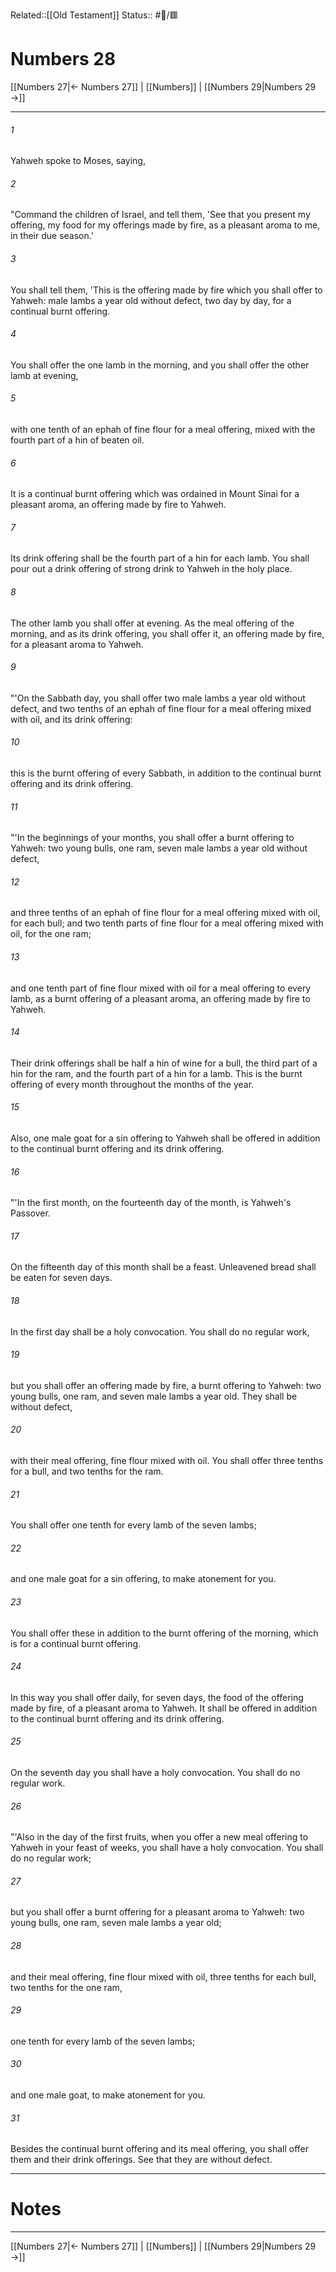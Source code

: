 Related::[[Old Testament]]
Status:: #📖/🟥
# Numbers 28

[[Numbers 27|← Numbers 27]] | [[Numbers]] | [[Numbers 29|Numbers 29 →]]
***



###### 1 
Yahweh spoke to Moses, saying, 

###### 2 
"Command the children of Israel, and tell them, 'See that you present my offering, my food for my offerings made by fire, as a pleasant aroma to me, in their due season.' 

###### 3 
You shall tell them, 'This is the offering made by fire which you shall offer to Yahweh: male lambs a year old without defect, two day by day, for a continual burnt offering. 

###### 4 
You shall offer the one lamb in the morning, and you shall offer the other lamb at evening, 

###### 5 
with one tenth of an ephah of fine flour for a meal offering, mixed with the fourth part of a hin of beaten oil. 

###### 6 
It is a continual burnt offering which was ordained in Mount Sinai for a pleasant aroma, an offering made by fire to Yahweh. 

###### 7 
Its drink offering shall be the fourth part of a hin for each lamb. You shall pour out a drink offering of strong drink to Yahweh in the holy place. 

###### 8 
The other lamb you shall offer at evening. As the meal offering of the morning, and as its drink offering, you shall offer it, an offering made by fire, for a pleasant aroma to Yahweh. 

###### 9 
"'On the Sabbath day, you shall offer two male lambs a year old without defect, and two tenths of an ephah of fine flour for a meal offering mixed with oil, and its drink offering: 

###### 10 
this is the burnt offering of every Sabbath, in addition to the continual burnt offering and its drink offering. 

###### 11 
"'In the beginnings of your months, you shall offer a burnt offering to Yahweh: two young bulls, one ram, seven male lambs a year old without defect, 

###### 12 
and three tenths of an ephah of fine flour for a meal offering mixed with oil, for each bull; and two tenth parts of fine flour for a meal offering mixed with oil, for the one ram; 

###### 13 
and one tenth part of fine flour mixed with oil for a meal offering to every lamb, as a burnt offering of a pleasant aroma, an offering made by fire to Yahweh. 

###### 14 
Their drink offerings shall be half a hin of wine for a bull, the third part of a hin for the ram, and the fourth part of a hin for a lamb. This is the burnt offering of every month throughout the months of the year. 

###### 15 
Also, one male goat for a sin offering to Yahweh shall be offered in addition to the continual burnt offering and its drink offering. 

###### 16 
"'In the first month, on the fourteenth day of the month, is Yahweh's Passover. 

###### 17 
On the fifteenth day of this month shall be a feast. Unleavened bread shall be eaten for seven days. 

###### 18 
In the first day shall be a holy convocation. You shall do no regular work, 

###### 19 
but you shall offer an offering made by fire, a burnt offering to Yahweh: two young bulls, one ram, and seven male lambs a year old. They shall be without defect, 

###### 20 
with their meal offering, fine flour mixed with oil. You shall offer three tenths for a bull, and two tenths for the ram. 

###### 21 
You shall offer one tenth for every lamb of the seven lambs; 

###### 22 
and one male goat for a sin offering, to make atonement for you. 

###### 23 
You shall offer these in addition to the burnt offering of the morning, which is for a continual burnt offering. 

###### 24 
In this way you shall offer daily, for seven days, the food of the offering made by fire, of a pleasant aroma to Yahweh. It shall be offered in addition to the continual burnt offering and its drink offering. 

###### 25 
On the seventh day you shall have a holy convocation. You shall do no regular work. 

###### 26 
"'Also in the day of the first fruits, when you offer a new meal offering to Yahweh in your feast of weeks, you shall have a holy convocation. You shall do no regular work; 

###### 27 
but you shall offer a burnt offering for a pleasant aroma to Yahweh: two young bulls, one ram, seven male lambs a year old; 

###### 28 
and their meal offering, fine flour mixed with oil, three tenths for each bull, two tenths for the one ram, 

###### 29 
one tenth for every lamb of the seven lambs; 

###### 30 
and one male goat, to make atonement for you. 

###### 31 
Besides the continual burnt offering and its meal offering, you shall offer them and their drink offerings. See that they are without defect.

---
# Notes


***
[[Numbers 27|← Numbers 27]] | [[Numbers]] | [[Numbers 29|Numbers 29 →]]
